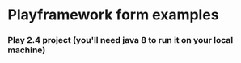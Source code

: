 # Playframework form examples

### Play 2.4 project (you'll need java 8 to run it on your local machine)
